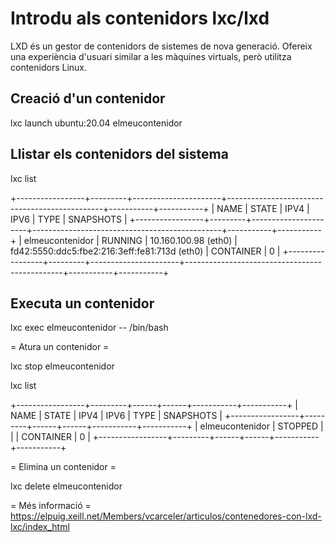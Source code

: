 # Introdu als contenidors lxc/lxd

LXD és un gestor de contenidors de sistemes de nova generació. Ofereix una experiència d'usuari similar a les màquines virtuals, però utilitza contenidors Linux.

## Creació d'un contenidor

 lxc launch ubuntu:20.04 elmeucontenidor

## Llistar els contenidors del sistema

 lxc list

 +-----------------+---------+----------------------+-----------------------------------------------+-----------+-----------+
 |     NAME        |  STATE  |         IPV4         |                     IPV6                      |   TYPE    | SNAPSHOTS |
 +-----------------+---------+----------------------+-----------------------------------------------+-----------+-----------+
 | elmeucontenidor | RUNNING | 10.160.100.98 (eth0) | fd42:5550:ddc5:fbe2:216:3eff:fe81:713d (eth0) | CONTAINER | 0         |
 +-----------------+---------+----------------------+-----------------------------------------------+-----------+-----------+

## Executa un contenidor

 lxc exec elmeucontenidor -- /bin/bash

= Atura un contenidor =

 lxc stop elmeucontenidor

 lxc list

 +-----------------+---------+------+------+-----------+-----------+
 |     NAME        |  STATE  | IPV4 | IPV6 |   TYPE    | SNAPSHOTS |
 +-----------------+---------+------+------+-----------+-----------+
 | elmeucontenidor | STOPPED |      |      | CONTAINER | 0         |
 +-----------------+---------+------+------+-----------+-----------+

= Elimina un contenidor =

 lxc delete elmeucontenidor

= Més informació =
https://elpuig.xeill.net/Members/vcarceler/articulos/contenedores-con-lxd-lxc/index_html
